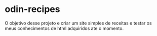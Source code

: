 # odin-recipes

O objetivo desse projeto e criar um site simples de receitas e testar os meus
conhecimentos de html adquiridos ate o momento.
